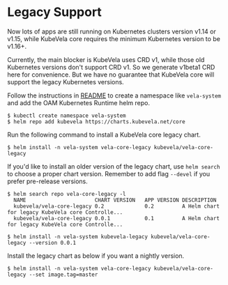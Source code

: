 # Legacy Support

Now lots of apps are still running on Kubernetes clusters version v1.14 or v1.15, while KubeVela core requires the minimum
Kubernetes version to be v1.16+.

Currently, the main blocker is KubeVela uses CRD v1, while those old Kubernetes versions don't support CRD v1.
So we generate v1beta1 CRD here for convenience. But we have no guarantee that KubeVela core will support the
legacy Kubernetes versions. 

Follow the instructions in [README](../README.md) to create a namespace like `vela-system` and add the OAM Kubernetes
Runtime helm repo.

```
$ kubectl create namespace vela-system
$ helm repo add kubevela https://charts.kubevela.net/core
```

Run the following command to install a KubeVela core legacy chart.

```
$ helm install -n vela-system vela-core-legacy kubevela/vela-core-legacy
```

If you'd like to install an older version of the legacy chart, use `helm search` to choose a proper chart version. Remember
to add flag `--devel` if you prefer pre-release versions.
```
$ helm search repo vela-core-legacy -l
  NAME                     	CHART VERSION	APP VERSION	DESCRIPTION
  kubevela/vela-core-legacy	0.2          	0.2        	A Helm chart for legacy KubeVela core Controlle...
  kubevela/vela-core-legacy	0.0.1        	0.1        	A Helm chart for legacy KubeVela core Controlle...

$ helm install -n vela-system kubevela-legacy kubevela/vela-core-legacy --version 0.0.1
```

Install the legacy chart as below if you want a nightly version.

```
$ helm install -n vela-system vela-core-legacy kubevela/vela-core-legacy --set image.tag=master
```
